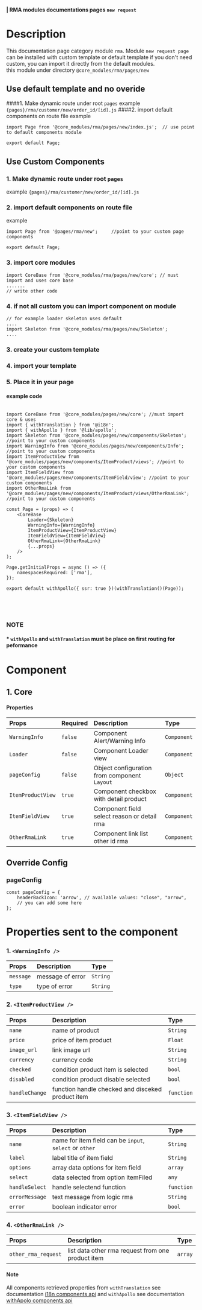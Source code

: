 #### | RMA modules documentations pages `new request `
# Description
This documentation page category module `rma`.
Module `new request page` can be installed with custom template or default template
if you don't need custom, you can import it directly from the default modules. <br>
this module under directory `@core_modules/rma/pages/new`


## Use default template and no overide
####1. Make dynamic route under root `pages` 
example `{pages}/rma/customer/new/order_id/[id].js`
####2. import default components on route file 
example

```node
import Page from '@core_modules/rma/pages/new/index.js';  // use point to default components module

export default Page;

```


## Use Custom Components

### 1. Make dynamic route under root `pages` 
example `{pages}/rma/customer/new/order_id/[id].js`
### 2. import default components on route file 
example

```node
import Page from '@pages/rma/new';     //point to your custom page components

export default Page;

```

### 3. import core modules
```node
import CoreBase from '@core_modules/rma/pages/new/core'; // must import and uses core base
....... 
// write other code
```

### 4. if not all custom you can import component on module

```node
// for example loader skeleton uses default
....
import Skeleton from '@core_modules/rma/pages/new/Skeleton';
....

```

### 3. create your custom template
### 4. import your template
### 5. Place it in your page
#### example code


```node

import CoreBase from '@core_modules/pages/new/core'; //must import core & uses
import { withTranslation } from '@i18n';
import { withApollo } from '@lib/apollo';
import Skeleton from '@core_modules/pages/new/components/Skeleton';  //point to your custom components
import WarningInfo from '@core_modules/pages/new/components/Info'; //point to your custom components
import ItemProductView from '@core_modules/pages/new/components/ItemProduct/views'; //point to your custom components
import ItemFieldView from '@core_modules/pages/new/components/ItemField/view'; //point to your custom components
import OtherRmaLink from '@core_modules/pages/new/components/ItemProduct/views/OtherRmaLink'; //point to your custom components

const Page = (props) => (
    <CoreBase
        Loader={Skeleton}
        WarningInfo={WarningInfo}
        ItemProductView={ItemProductView}
        ItemFieldView={ItemFieldView}
        OtherRmaLink={OtherRmaLink}
        {...props}
    />
);

Page.getInitialProps = async () => ({
    namespacesRequired: ['rma'],
});

export default withApollo({ ssr: true })(withTranslation()(Page));





```

### NOTE
#### * `withApollo` and `withTranslation` must be place on first routing for peformance


# Component

## 1. Core
#### Properties
| Props       | Required | Description | Type |
| :---        | :---     | :---        |:---  |
| `WarningInfo`  |  `false`   | Component Alert/Warning Info     | `Component`|
| `Loader`  |  `false`   | Component Loader view     | `Component`|
| `pageConfig`  |  `false`   | Object configuration from component `Layout`    | `Object`|
| `ItemProductView`  |  `true`   | Component checkbox with detail product    | `Component`|
| `ItemFieldView`  |  `true`   | Component field select reason or detail rma    | `Component`|
| `OtherRmaLink`  |  `true`   | Component link list other id rma    | `Component`|

## Override Config
### pageConfig

````
const pageConfig = {
    headerBackIcon: 'arrow', // available values: "close", "arrow",
    // you can add some here
};
````

# Properties sent to the component

### 1. `<WarningInfo />`
| Props       | Description | Type |
| :---        | :---        |:---  |
| `message`     |  message of error      | `String`|
| `type`        |  type of error      | `String`|

### 2. `<ItemProductView />`
| Props       | Description | Type |
| :---        | :---        |:---  |
| `name`        |  name of product      | `String`|
| `price`        |  price of item product     | `Float`|
| `image_url`        | link image url | `String`|
| `currency`        |  currency code      | `String`|
| `checked`        |  condition product item is selected      | `bool`|
| `disabled`        |  condition product disable selected      | `bool`|
| `handleChange`        |  function handle checked and disceked product item      | `function`|


### 3. `<ItemFieldView />`
| Props       | Description | Type |
| :---        | :---        |:---  |
| `name`        |  name for item field can be `input`, `select` or `other`      | `String`|
| `label`        |  label title of item field      | `String`|
| `options`        |  array data options for item field      | `array`|
| `select`        |  data selected from option itemFiled      | `any`|
| `handleSelect`        |  handle selectend function      | `function`|
| `errorMessage`        |  text message from logic rma     | `String`|
| `error`        |  boolean  indicator error     | `bool`|


### 4. `<OtherRmaLink />`
| Props       | Description | Type |
| :---        | :---        |:---  |
| `other_rma_request`        |  list data other rma request from one product item     | `array`|

#### Note
All components retrieved properties from `withTranslation` see documentation [i18n components api](https://react.i18next.com/latest/translation-render-prop) and `withApollo` see documentation [withApolo components api](https://www.apollographql.com/docs/react/api/react/hoc/#withapollocomponent) 